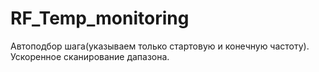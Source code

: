 # RF_Temp_monitoring
Автоподбор шага(указываем только стартовую и конечную частоту). Ускоренное сканирование дапазона.
